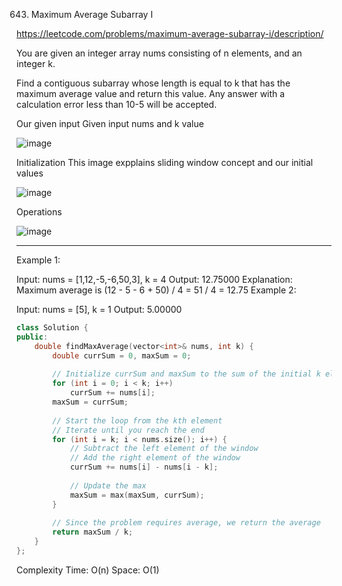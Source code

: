 643. Maximum Average Subarray I

https://leetcode.com/problems/maximum-average-subarray-i/description/

You are given an integer array nums consisting of n elements, and an integer k.

Find a contiguous subarray whose length is equal to k that has the maximum average value and return this value. Any answer with a calculation error less than 10-5 will be accepted.

Our given input
Given input nums and k value

![image](https://github.com/user-attachments/assets/145bc847-91d3-44da-9514-3646eceea7c8)

Initialization
This image expplains sliding window concept and our initial values


![image](https://github.com/user-attachments/assets/04a77b65-7c27-454e-82ad-8cd6ea6d4d52)

Operations


![image](https://github.com/user-attachments/assets/7b70e8c4-a3ed-4254-b2a0-475d6f7c35eb)

 ---
 

Example 1:

Input: nums = [1,12,-5,-6,50,3], k = 4
Output: 12.75000
Explanation: Maximum average is (12 - 5 - 6 + 50) / 4 = 51 / 4 = 12.75
Example 2:

Input: nums = [5], k = 1
Output: 5.00000

```cpp
class Solution {
public:
    double findMaxAverage(vector<int>& nums, int k) {
        double currSum = 0, maxSum = 0;
        
        // Initialize currSum and maxSum to the sum of the initial k elements
        for (int i = 0; i < k; i++)
            currSum += nums[i];
        maxSum = currSum;
        
        // Start the loop from the kth element 
        // Iterate until you reach the end
        for (int i = k; i < nums.size(); i++) {
            // Subtract the left element of the window
            // Add the right element of the window
            currSum += nums[i] - nums[i - k];
            
            // Update the max
            maxSum = max(maxSum, currSum);
        }
        
        // Since the problem requires average, we return the average
        return maxSum / k;
    }
};

```
Complexity
Time: O(n)
Space: O(1)
